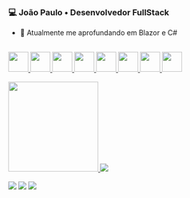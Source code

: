 ### 💻 João Paulo • Desenvolvedor FullStack
- 🌱 Atualmente me aprofundando em Blazor e C#
##
<link rel="stylesheet" href="https://cdn.jsdelivr.net/gh/devicons/devicon@v2.15.1/devicon.min.css">
<a href="https://github.com/rochajpp">
  <div>
    <img width="40px" src="https://cdn.jsdelivr.net/gh/devicons/devicon/icons/css3/css3-original.svg" />
    <img width="40px" src="https://cdn.jsdelivr.net/gh/devicons/devicon/icons/html5/html5-original.svg" />
    <img width="40px" src="https://cdn.jsdelivr.net/gh/devicons/devicon/icons/javascript/javascript-original.svg" />
    <img width="40px" src="https://cdn.jsdelivr.net/gh/devicons/devicon/icons/react/react-original.svg" />
    <img width="40px" src="https://cdn.jsdelivr.net/gh/devicons/devicon/icons/nodejs/nodejs-original.svg" />   
    <img width="40px" src="https://cdn.jsdelivr.net/gh/devicons/devicon/icons/mongodb/mongodb-original-wordmark.svg" />   
    <img width="40px" src="https://cdn.jsdelivr.net/gh/devicons/devicon/icons/mysql/mysql-original-wordmark.svg" />      
    <img width="40px" src="https://cdn.jsdelivr.net/gh/devicons/devicon/icons/dotnetcore/dotnetcore-original.svg" />
    
  </div>
</a>

<br>

<a href="https://github.com/rochajpp">
  <div>
    <img height="180px" src="https://github-readme-stats.vercel.app/api?username=rochajpp&show_icons=true&theme=tokyonight"/>
    <img src="https://github-readme-stats.vercel.app/api/top-langs/?username=rochajpp&layout=compact&theme=tokyonight"/>
  </div>
</a>

<br>

<div>
  <a href="https://www.linkedin.com/in/jo%C3%A3o-paulo-medeiros-rocha-75445820b/" target="_blank"><img src="https://img.shields.io/badge/LinkedIn-0077B5?style=for-the-badge&logo=linkedin&logoColor=white"></a>
  <a href="mailto:joao.rochap03@gmail.com"><img src="https://img.shields.io/badge/Gmail-D14836?style=for-the-badge&logo=gmail&logoColor=white"></a>
  <a href="https://rochajpp.github.io/Portfolio/" target="_blank"><img src="https://img.shields.io/badge/-Portf%C3%B3lio-brown?style=for-the-badge&logo=true" target="_blank"></a>
</div>
